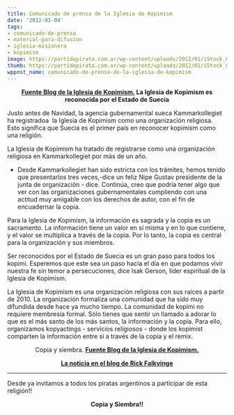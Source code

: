 ```yaml
---
title: Comunicado de prensa de la Iglesia de Kopimism
date: '2012-01-04'
tags:
- comunicado-de-prensa
- material-para-difusion
- iglesia-misionera
- kopimism
image: https://partidopirata.com.ar/wp-content/uploads/2012/01/iStock_000017848678Small-646x363.jpg
thumb: https://partidopirata.com.ar/wp-content/uploads/2012/01/iStock_000017848678Small-646x363-150x150.jpg
wppost_name: comunicado-de-prensa-de-la-iglesia-de-kopimism
---
```


<p style="text-align: center;"><strong><a href="http://kopimistsamfundet.se/blog/2012/01/04/det-missionerande-kopimistsamfundet-erkanns-av-svenska-staten/" target="_blank">Fuente Blog de la Iglesia de Kopimism.</a>
La Iglesia de Kopimism es reconocida por el Estado de Suecia</strong></p>
Justo antes de Navidad, la agencia gubernamental sueca Kammarkollegiet ha registradoa  la Iglesia de Kopimism como una organización religiosa. Esto significa que Suecia es el primer país en reconocer kopimism como una religión.

La Iglesia de Kopimism ha tratado de registrarse como una organización religiosa en Kammarkollegiet por más de un año.

- Desde Kammarkollegiet han sido estricta con los trámites, hemos tenido que presentarlos tres veces,-dice un feliz Nipe Gustav presidente de la junta de organización - dice. Continúa, creo que podría tener algo que ver con las organizaciones gubernamentales cumpliendo con una actitud muy amigable con los derechos de autor, con el fin de encuadernar la copia.

Para la Iglesia de Kopimism, la información es sagrada y la copia es un sacramento. La información tiene un valor en sí misma y en lo que contiene, y el valor se multiplica a través de la copia. Por lo tanto, la copia es central para la organización y sus miembros.

Ser reconocidos por el Estado de Suecia es un gran paso para todos los kopimi. Esperemos que este sea un paso hacia el día en que podamos vivir nuestra fe sin temor a persecuciones, dice Isak Gerson, líder espiritual de la Iglesia de Kopimism.

La Iglesia de Kopimism es una organización religiosa con sus raíces a partir de 2010. La organización formaliza una comunidad que ha sido muy difundida desde hace ya mucho tiempo. La comunidad de kopimi no requiere membresía formal. Sólo tienes que sentir un llamado a adorar lo que es el más santo de los más santos, la información y la copia. Para ello, organizamos kopyactings - servicios religiosos - donde los kopimist comparten la información entre si a través de la copia y el remix.
<p style="text-align: center;">Copia y siembra.
<strong><a href="http://kopimistsamfundet.se/blog/2012/01/04/det-missionerande-kopimistsamfundet-erkanns-av-svenska-staten/" target="_blank">Fuente Blog de la Iglesia de Kopimism.</a></strong></p>
<p style="text-align: center;"><strong><a href="https://partidopirata.com.ar/2693/el-intercambio-de-archivos-es-una-religion-reconocida-en-suecia">La noticia en el blog de Rick Falkvinge</a></strong></p>


<hr />

Desde ya invitamos a todos los piratas argentinos a participar de esta religión!!
<p style="text-align: center;"><strong>Copia y Siembra!!</strong></p>
